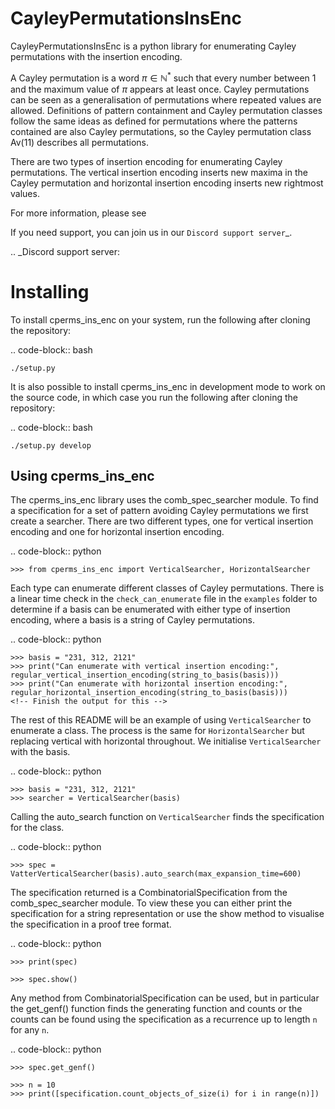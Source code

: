 # CayleyPermutationsInsEnc
CayleyPermutationsInsEnc is a python library for enumerating Cayley permutations with the insertion encoding.

A Cayley permutation is a word $\pi \in \mathbb{N}^*$ such that every number between 1 and the maximum value of $\pi$ appears at least once. Cayley permutations can be seen as a generalisation of permutations where repeated values are allowed. Definitions of pattern containment and Cayley permutation classes follow the same ideas as defined for permutations where the patterns contained are also Cayley permutations, so the Cayley permutation class Av(11) describes all permutations. 

There are two types of insertion encoding for enumerating Cayley permutations. The vertical insertion encoding inserts new maxima in the Cayley permutation and horizontal insertion encoding inserts new rightmost values.
 
For more information, please see <!-- Link to paper here -->

If you need support, you can join us in our `Discord support server`_.

.. _Discord support server: <!-- https://discord.gg/ -->

Installing
==========

To install cperms_ins_enc on your system, run the following after cloning the repository:

.. code-block:: bash

    ./setup.py

It is also possible to install cperms_ins_enc in development mode to work on the
source code, in which case you run the following after cloning the repository:

.. code-block:: bash

    ./setup.py develop
    

## Using cperms_ins_enc

The cperms_ins_enc library uses the comb_spec_searcher module. To find a specification for a set of pattern avoiding Cayley permutations we first create a searcher. There are two different types, one for vertical insertion encoding and one for horizontal insertion encoding.

.. code-block:: python

    >>> from cperms_ins_enc import VerticalSearcher, HorizontalSearcher

Each type can enumerate different classes of Cayley permutations. There is a linear time check in the `check_can_enumerate` file in the `examples` folder to determine if a basis can be enumerated with either type of insertion encoding, where a basis is a string of Cayley permutations.

.. code-block:: python

    >>> basis = "231, 312, 2121"
    >>> print("Can enumerate with vertical insertion encoding:", regular_vertical_insertion_encoding(string_to_basis(basis)))
    >>> print("Can enumerate with horizontal insertion encoding:", regular_horizontal_insertion_encoding(string_to_basis(basis)))
    <!-- Finish the output for this -->

The rest of this README will be an example of using `VerticalSearcher` to enumerate a class. The process is the same for `HorizontalSearcher` but replacing vertical with horizontal throughout.
We initialise `VerticalSearcher` with the basis. 

.. code-block:: python

    >>> basis = "231, 312, 2121"
    >>> searcher = VerticalSearcher(basis)

Calling the auto_search function on `VerticalSearcher` finds the specification for the class.
<!-- If a class can not be enumerated with the type of insertion encoding you are using then this will create an error. -->

.. code-block:: python

    >>> spec = VatterVerticalSearcher(basis).auto_search(max_expansion_time=600)
<!-- Paste the output for a class here -->


The specification returned is a CombinatorialSpecification from the comb_spec_searcher module. To view these you can either print the   specification for a string representation or use the show method to visualise the specification in a proof tree format.

.. code-block:: python

    >>> print(spec)
<!-- Paste the output for a class here -->
    >>> spec.show()
<!-- Paste the output for a class here -->

Any method from CombinatorialSpecification can be used, but in particular the get_genf() function finds the generating function and counts or the counts can be found using the specification as a recurrence up to length `n` for any `n`.

.. code-block:: python

    >>> spec.get_genf()
<!-- Paste the output for a class here -->

    >>> n = 10
    >>> print([specification.count_objects_of_size(i) for i in range(n)])
<!-- Paste the output for a class here -->

